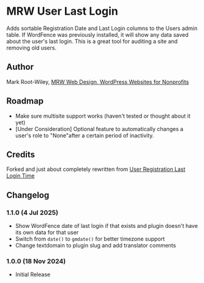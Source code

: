 # MRW User Last Login

Adds sortable Registration Date and Last Login columns to the Users admin table. If WordFence was previously installed, it will show any data saved about the user's last login. This is a great tool for auditing a site and removing old users.

## Author

Mark Root-Wiley, [MRW Web Design, WordPress Websites for Nonprofits](https://MRWweb.com)

## Roadmap

- Make sure multisite support works (haven't tested or thought about it yet)
- [Under Consideration] Optional feature to automatically changes a user's role to "None"after a certain period of inactivity.

## Credits

Forked and just about completely rewritten from [User Registration Last Login Time](https://wordpress.org/plugins/user-registration-last-login-time/)

## Changelog

### 1.1.0 (4 Jul 2025)

- Show WordFence date of last login if that exists and plugin doesn't have its own data for that user
- Switch from `date()` to `gmdate()` for better timezone support
- Change textdomain to plugin slug and add translator comments

### 1.0.0 (18 Nov 2024)

- Initial Release
